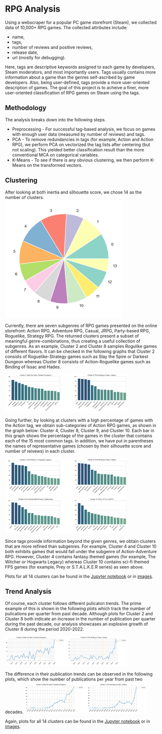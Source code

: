 # RPG Analysis
Using a webscraper for a popular PC game storefront (Steam), we collected data of 10,000+ RPG games. The collected attributes include:
- name,
- tags,
- number of reviews and positive reviews,
- release date,
- url (mostly for debugging).

Here, tags are descriptive keywords assigned to each game by developers, Steam moderators, and most importantly users. Tags usually contains more information about a game than the genres self-ascribed by game developers. Also, being user-defined, tags provide a more user-oriented description of games. The goal of this project is to acheive a finer, more user-oriented classification of RPG games on Steam using the tags.

## Methodology
The analysis breaks down into the following steps.
- Preprocessing - For successful tag-based analysis, we focus on games with enough user data (measured by number of reviews) and tags. 
- PCA - To remove redundancies in tags (for example, Action and Action RPG), we perform PCA on vectorized the tag lists after centering (but not scaling). This yielded better classification result than the more conventional MCA on categorical variables.
- K-Means - To see if there is any obvious clustering, we then perform K-Means on the transformed vectors.

## Clustering
After looking at both inertia and silhouette score, we chose 14 as the number of clusters.
<img src="images/cluster-pie.png">

Currently, there are seven subgenres of RPG games presented on the online storefront: Action RPG, Adventure RPG, Casual, JRPG, Party-based RPG, Roguelike, Strategy RPG. The returned clusters present a subset of meaningful genre-combinations, thus creating a useful collection of subgenres. As an example, Cluster 2 and Cluster 8 samples Rogulike games of different flavors. It can be checked in the following graphs that Cluster 2 consists of Roguelike-Strategy games such as Slay the Spire or Darkest Dungeon whereas Cluster 8 consists of Action-Roguelike games such as Binding of Issac and Hades.

<img src="images/roguelike-tags.png" width=80% height=80%>

Going further, by looking at clusters with a high percentage of games with the Action tag, we obtain sub-categories of Action RPG games, as shown in the graph below: Cluster 4, Cluster 8, Cluster 9, and Cluster 10. Each bar in this graph shows the percentage of the games in the cluster that contains each of the 15 most common tags. In addition, we have put in parentheses the names of representative games (chosen by their silhouette score and number of reivews) in each cluster.

<img src="images/action-tags.png" width=80% height=80%>

Since tags provide information beyond the given genres, we obtain clusters that are more refined than subgenres. For example, Cluster 4 and Cluster 10 both exhibits games that would fall under the subgenre of Action-Adventure RPG. However, Cluster 4 contains fantasy themed games (for example, The Witcher or Hogwarts Legacy) whereas Cluster 10 contains sci-fi themed FPS games (for example, Prey or S.T.A.L.K.E.R series) as seen above.

Plots for all 14 clusters can be found in the [Jupyter notebook](RPG_Clustering_and_Analysis.ipynb) or in [images](images).

## Trend Analysis
Of course, each cluster follows different pulicaton trends. The prime example of this is shown in the following plots which track the number of pulications per quarter from past decade. Although plots for Cluster 2 and Cluster 8 both indicate an increase in the number of publication per quarter during the past decade, our analysis showcases an explosive growth of Cluster 8 during the period 2020-2022.

<img src="images/roguelike-quarterly-trends.png" width=80% height=80%>

The difference in their publication trends can be observed in the following plots, which show the number of publications per year from past two decades.
<img src="images/roguelike-yearly-trends.png" width=80% height=80%>

Again, plots for all 14 clusters can be found in the [Jupyter notebook](RPG_Clustering_and_Analysis.ipynb) or in [images](images).

